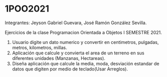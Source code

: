 # 1POO2021
Integrantes:
Jeyson Gabriel Guevara,
José Ramón González Sevilla.

Ejercicios de la clase Programacion Orientada a Objetos I SEMESTRE 2021. 
1. Usuario digite un dato numerico y convertir en centimetros, pulgadas, metros, kilometros, millas.
2. Aplicación que calcule y convierta el area de un terreno en sus diferentes unidades (Manzanas, Hectareas).
3. Diseña aplicación que calcule la media, moda, desviación estandar de datos que digiten por medio de teclado(Usar Arreglos).
